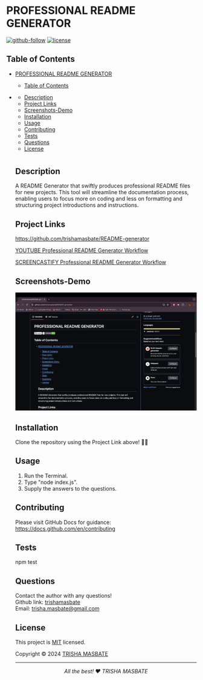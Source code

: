  
  # PROFESSIONAL README GENERATOR

  [![github-follow](https://img.shields.io/github/followers/trishamasbate?label=Follow&logoColor=purple&style=social)](https://github.com/trishamasbate)
  [![license](https://img.shields.io/badge/License-MIT-brightgreen.svg)](https://choosealicense.com/licenses/mit/)

  ## Table of Contents
- [PROFESSIONAL README GENERATOR](#professional-readme-generator)
  - [Table of Contents](#table-of-contents)
- [](#)
  - [Description](#description)
  - [Project Links](#project-links)
  - [Screenshots-Demo](#screenshots-demo)
  - [Installation](#installation)
  - [Usage](#usage)
  - [Contributing](#contributing)
  - [Tests](#tests)
  - [Questions](#questions)
  - [License](#license)
  #

  ## Description
  A README Generator that swiftly produces professional README files for new projects. This tool will streamline the documentation process, enabling users to focus more on coding and less on formatting and structuring project introductions and instructions.

  ##  Project Links
  https://github.com/trishamasbate/README-generator<br>

  [YOUTUBE Professional README Generator Workflow](https://youtu.be/ldYhGwLixi4?si=UgZnZBNKDdmwLLGU)

  [SCREENCASTIFY Professional README Generator Workflow](https://watch.screencastify.com/v/NIOT2FwR8IAXLgiC5cGA)
  
  ## Screenshots-Demo
  <kbd>![screenshot-demo1](./utils/readme-generator.png)</kbd>
  
  ## Installation
  Clone the repository using the Project Link above! 🙌🏻

  ## Usage 
  1. Run the Terminal.
  2. Type "node index.js".
  3. Supply the answers to the questions.
  
  ## Contributing
  Please visit GitHub Docs for guidance: https://docs.github.com/en/contributing

  ## Tests
  npm test

  ## Questions
  Contact the author with any questions!<br>
  Github link: [trishamasbate](https://github.com/trishamasbate)<br>
  Email: trisha.masbate@gmail.com

  ## License
  This project is [MIT](https://choosealicense.com/licenses/mit/) licensed.<br />

  Copyright © 2024 [TRISHA MASBATE](https://github.com/trishamasbate)
  
  <hr>
  <p align='center'><i>
  All the best! ♥️ TRISHA MASBATE
  </i></p>
  